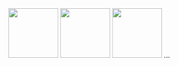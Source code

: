 <img style="width:100px" src="http://wolscy.com/czarna/images/McBoutique-1.png">
<img style="width:100px" src = "http://wolscy.com/czarna/wp-content/uploads/2019/06/monat_shine_campain-768x1120.png">
<img style="width:100px" src = "http://wolscy.com/czarna/wp-content/uploads/2019/06/pizza_email-768x1898.jpg">
...
